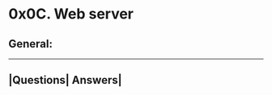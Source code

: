 # 0x0C. Web server

## General:

------------------------------------------------------------------
|Questions| Answers|
-------------------------------------------------------------------
